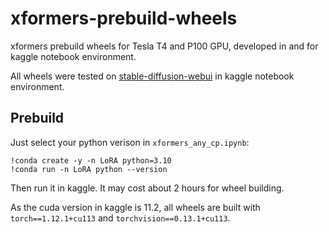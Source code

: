 # xformers-prebuild-wheels
xformers prebuild wheels for Tesla T4 and P100 GPU, developed in and for kaggle notebook environment.

All wheels were tested on [stable-diffusion-webui](https://github.com/AUTOMATIC1111/stable-diffusion-webui) in kaggle notebook environment.

## Prebuild
Just select your python verison in `xformers_any_cp.ipynb`:
```
!conda create -y -n LoRA python=3.10 
!conda run -n LoRA python --version
```
Then run it in kaggle. It may cost about 2 hours for wheel building. 

As the cuda version in kaggle is 11.2, all wheels are built with `torch==1.12.1+cu113` and `torchvision==0.13.1+cu113`.